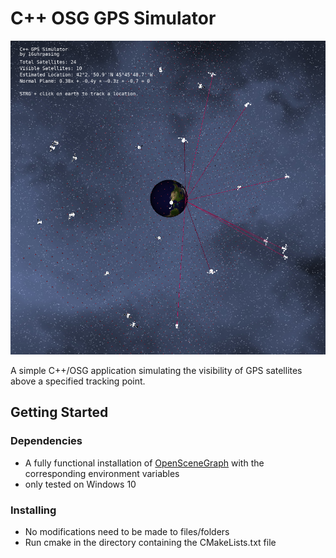 # C++ OSG GPS Simulator

![alt text](./preview.png)

A simple C++/OSG application simulating the visibility of GPS satellites above a specified tracking point.

## Getting Started

### Dependencies

* A fully functional installation of [OpenSceneGraph](https://github.com/openscenegraph/OpenSceneGraph) with the corresponding environment variables
* only tested on Windows 10

### Installing

* No modifications need to be made to files/folders
* Run cmake in the directory containing the CMakeLists.txt file
